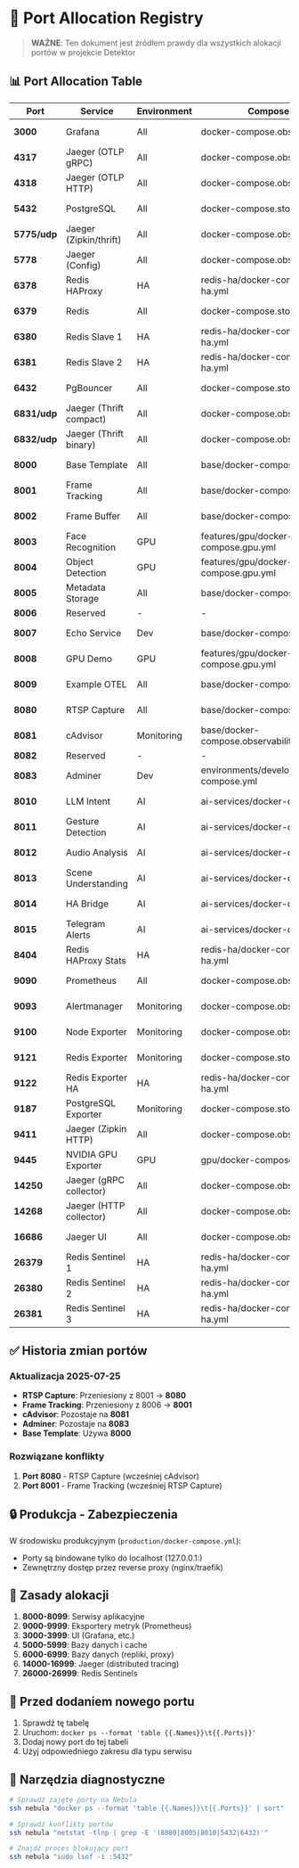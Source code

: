 # 🔌 Port Allocation Registry

> **WAŻNE**: Ten dokument jest źródłem prawdy dla wszystkich alokacji portów w projekcie Detektor

## 📊 Port Allocation Table

| Port | Service | Environment | Compose File | Status |
|------|---------|-------------|--------------|--------|
| **3000** | Grafana | All | docker-compose.observability.yml | ✅ Active |
| **4317** | Jaeger (OTLP gRPC) | All | docker-compose.observability.yml | ✅ Active |
| **4318** | Jaeger (OTLP HTTP) | All | docker-compose.observability.yml | ✅ Active |
| **5432** | PostgreSQL | All | docker-compose.storage.yml | ✅ Active |
| **5775/udp** | Jaeger (Zipkin/thrift) | All | docker-compose.observability.yml | ✅ Active |
| **5778** | Jaeger (Config) | All | docker-compose.observability.yml | ✅ Active |
| **6378** | Redis HAProxy | HA | redis-ha/docker-compose.redis-ha.yml | 🔄 Optional |
| **6379** | Redis | All | docker-compose.storage.yml | ✅ Active |
| **6380** | Redis Slave 1 | HA | redis-ha/docker-compose.redis-ha.yml | 🔄 Optional |
| **6381** | Redis Slave 2 | HA | redis-ha/docker-compose.redis-ha.yml | 🔄 Optional |
| **6432** | PgBouncer | All | docker-compose.storage.yml | ✅ Active |
| **6831/udp** | Jaeger (Thrift compact) | All | docker-compose.observability.yml | ✅ Active |
| **6832/udp** | Jaeger (Thrift binary) | All | docker-compose.observability.yml | ✅ Active |
| **8000** | Base Template | All | base/docker-compose.yml | ✅ Active |
| **8001** | Frame Tracking | All | base/docker-compose.yml | ✅ Active |
| **8002** | Frame Buffer | All | base/docker-compose.yml | ✅ Active |
| **8003** | Face Recognition | GPU | features/gpu/docker-compose.gpu.yml | 🔄 Optional |
| **8004** | Object Detection | GPU | features/gpu/docker-compose.gpu.yml | 🔄 Optional |
| **8005** | Metadata Storage | All | base/docker-compose.yml | ✅ Active |
| **8006** | Reserved | - | - | 🔮 Future |
| **8007** | Echo Service | Dev | base/docker-compose.yml | 🔄 Optional |
| **8008** | GPU Demo | GPU | features/gpu/docker-compose.gpu.yml | 🔄 Optional |
| **8009** | Example OTEL | All | base/docker-compose.yml | ✅ Active |
| **8080** | RTSP Capture | All | base/docker-compose.yml | ✅ Active |
| **8081** | cAdvisor | Monitoring | base/docker-compose.observability.yml | ✅ Active |
| **8082** | Reserved | - | - | 🔮 Future |
| **8083** | Adminer | Dev | environments/development/docker-compose.yml | 🔧 Dev |
| **8010** | LLM Intent | AI | ai-services/docker-compose.ai.yml | 🔄 Optional |
| **8011** | Gesture Detection | AI | ai-services/docker-compose.ai.yml | 🔄 Optional |
| **8012** | Audio Analysis | AI | ai-services/docker-compose.ai.yml | 🔄 Optional |
| **8013** | Scene Understanding | AI | ai-services/docker-compose.ai.yml | 🔄 Optional |
| **8014** | HA Bridge | AI | ai-services/docker-compose.ai.yml | 🔄 Optional |
| **8015** | Telegram Alerts | AI | ai-services/docker-compose.ai.yml | 🔄 Optional |
| **8404** | Redis HAProxy Stats | HA | redis-ha/docker-compose.redis-ha.yml | 🔄 Optional |
| **9090** | Prometheus | All | docker-compose.observability.yml | ✅ Active |
| **9093** | Alertmanager | Monitoring | docker-compose.observability.yml | 🔄 Optional |
| **9100** | Node Exporter | Monitoring | docker-compose.observability.yml | 🔄 Optional |
| **9121** | Redis Exporter | Monitoring | docker-compose.storage.yml | 🔄 Optional |
| **9122** | Redis Exporter HA | HA | redis-ha/docker-compose.redis-ha.yml | 🔄 Optional |
| **9187** | PostgreSQL Exporter | Monitoring | docker-compose.storage.yml | 🔄 Optional |
| **9411** | Jaeger (Zipkin HTTP) | All | docker-compose.observability.yml | ✅ Active |
| **9445** | NVIDIA GPU Exporter | GPU | gpu/docker-compose.gpu.yml | 🔄 Optional |
| **14250** | Jaeger (gRPC collector) | All | docker-compose.observability.yml | ✅ Active |
| **14268** | Jaeger (HTTP collector) | All | docker-compose.observability.yml | ✅ Active |
| **16686** | Jaeger UI | All | docker-compose.observability.yml | ✅ Active |
| **26379** | Redis Sentinel 1 | HA | redis-ha/docker-compose.redis-ha.yml | 🔄 Optional |
| **26380** | Redis Sentinel 2 | HA | redis-ha/docker-compose.redis-ha.yml | 🔄 Optional |
| **26381** | Redis Sentinel 3 | HA | redis-ha/docker-compose.redis-ha.yml | 🔄 Optional |

## ✅ Historia zmian portów

### Aktualizacja 2025-07-25
- **RTSP Capture**: Przeniesiony z 8001 → **8080**
- **Frame Tracking**: Przeniesiony z 8006 → **8001**
- **cAdvisor**: Pozostaje na **8081**
- **Adminer**: Pozostaje na **8083**
- **Base Template**: Używa **8000**

### Rozwiązane konflikty
1. **Port 8080** - RTSP Capture (wcześniej cAdvisor)
2. **Port 8001** - Frame Tracking (wcześniej RTSP Capture)

## 🔒 Produkcja - Zabezpieczenia

W środowisku produkcyjnym (`production/docker-compose.yml`):
- Porty są bindowane tylko do localhost (127.0.0.1:)
- Zewnętrzny dostęp przez reverse proxy (nginx/traefik)

## 📝 Zasady alokacji

1. **8000-8099**: Serwisy aplikacyjne
2. **9000-9999**: Eksportery metryk (Prometheus)
3. **3000-3999**: UI (Grafana, etc.)
4. **5000-5999**: Bazy danych i cache
5. **6000-6999**: Bazy danych (repliki, proxy)
6. **14000-16999**: Jaeger (distributed tracing)
7. **26000-26999**: Redis Sentinels

## 🚨 Przed dodaniem nowego portu

1. Sprawdź tę tabelę
2. Uruchom: `docker ps --format 'table {{.Names}}\t{{.Ports}}'`
3. Dodaj nowy port do tej tabeli
4. Użyj odpowiedniego zakresu dla typu serwisu

## 🔧 Narzędzia diagnostyczne

```bash
# Sprawdź zajęte porty na Nebula
ssh nebula "docker ps --format 'table {{.Names}}\t{{.Ports}}' | sort"

# Sprawdź konflikty portów
ssh nebula "netstat -tlnp | grep -E '(8080|8005|8010|5432|6432)'"

# Znajdź proces blokujący port
ssh nebula "sudo lsof -i :5432"
```
